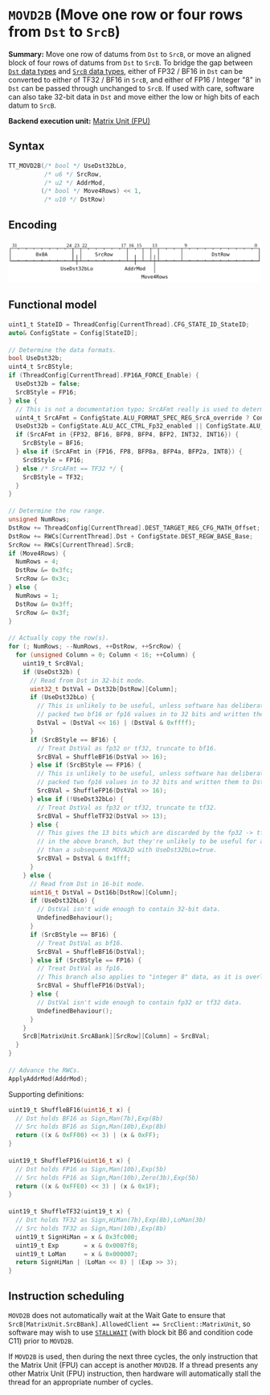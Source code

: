 # `MOVD2B` (Move one row or four rows from `Dst` to `SrcB`)

**Summary:** Move one row of datums from `Dst` to `SrcB`, or move an aligned block of four rows of datums from `Dst` to `SrcB`. To bridge the gap between [`Dst` data types](Dst.md#data-types) and [`SrcB` data types](SrcASrcB.md#data-types), either of FP32 / BF16 in `Dst` can be converted to either of TF32 / BF16 in `SrcB`, and either of FP16 / Integer "8" in `Dst` can be passed through unchanged to `SrcB`. If used with care, software can also take 32-bit data in `Dst` and move either the low or high bits of each datum to `SrcB`.

**Backend execution unit:** [Matrix Unit (FPU)](MatrixUnit.md)

## Syntax

```c
TT_MOVD2B(/* bool */ UseDst32bLo,
          /* u6 */ SrcRow,
          /* u2 */ AddrMod,
         (/* bool */ Move4Rows) << 1,
          /* u10 */ DstRow)
```

## Encoding

![](../../../Diagrams/Out/Bits32_MOVD2B.svg)

## Functional model

```c
uint1_t StateID = ThreadConfig[CurrentThread].CFG_STATE_ID_StateID;
auto& ConfigState = Config[StateID];

// Determine the data formats.
bool UseDst32b;
uint4_t SrcBStyle;
if (ThreadConfig[CurrentThread].FP16A_FORCE_Enable) {
  UseDst32b = false;
  SrcBStyle = FP16;
} else {
  // This is not a documentation typo; SrcAFmt really is used to determine SrcBStyle.
  uint4_t SrcAFmt = ConfigState.ALU_FORMAT_SPEC_REG_SrcA_override ? ConfigState.ALU_FORMAT_SPEC_REG_SrcA_val : ConfigState.ALU_FORMAT_SPEC_REG0_SrcA;
  UseDst32b = ConfigState.ALU_ACC_CTRL_Fp32_enabled || ConfigState.ALU_ACC_CTRL_INT8_math_enabled;
  if (SrcAFmt in {FP32, BF16, BFP8, BFP4, BFP2, INT32, INT16}) {
    SrcBStyle = BF16;
  } else if (SrcAFmt in {FP16, FP8, BFP8a, BFP4a, BFP2a, INT8}) {
    SrcBStyle = FP16;
  } else /* SrcAFmt == TF32 */ {
    SrcBStyle = TF32;
  }
}

// Determine the row range.
unsigned NumRows;
DstRow += ThreadConfig[CurrentThread].DEST_TARGET_REG_CFG_MATH_Offset;
DstRow += RWCs[CurrentThread].Dst + ConfigState.DEST_REGW_BASE_Base;
SrcRow += RWCs[CurrentThread].SrcB;
if (Move4Rows) {
  NumRows = 4;
  DstRow &= 0x3fc;
  SrcRow &= 0x3c;
} else {
  NumRows = 1;
  DstRow &= 0x3ff;
  SrcRow &= 0x3f;
}

// Actually copy the row(s).
for (; NumRows; --NumRows, ++DstRow, ++SrcRow) {
  for (unsigned Column = 0; Column < 16; ++Column) {
    uint19_t SrcBVal;
    if (UseDst32b) {
      // Read from Dst in 32-bit mode.
      uint32_t DstVal = Dst32b[DstRow][Column];
      if (UseDst32bLo) {
        // This is unlikely to be useful, unless software has deliberately
        // packed two bf16 or fp16 values in to 32 bits and written them to Dst32b.
        DstVal = (DstVal << 16) | (DstVal & 0xffff);
      }
      if (SrcBStyle == BF16) {
        // Treat DstVal as fp32 or tf32, truncate to bf16.
        SrcBVal = ShuffleBF16(DstVal >> 16);
      } else if (SrcBStyle == FP16) {
        // This is unlikely to be useful, unless software has deliberately
        // packed two fp16 values in to 32 bits and written them to Dst32b.
        SrcBVal = ShuffleFP16(DstVal >> 16);
      } else if (!UseDst32bLo) {
        // Treat DstVal as fp32 or tf32, truncate to tf32.
        SrcBVal = ShuffleTF32(DstVal >> 13);
      } else {
        // This gives the 13 bits which are discarded by the fp32 -> tf32 conversion
        // in the above branch, but they're unlikely to be useful for anything other
        // than a subsequent MOVA2D with UseDst32bLo=true.
        SrcBVal = DstVal & 0x1fff;
      }
    } else {
      // Read from Dst in 16-bit mode.
      uint16_t DstVal = Dst16b[DstRow][Column];
      if (UseDst32bLo) {
        // DstVal isn't wide enough to contain 32-bit data.
        UndefinedBehaviour();
      }
      if (SrcBStyle == BF16) {
        // Treat DstVal as bf16.
        SrcBVal = ShuffleBF16(DstVal);
      } else if (SrcBStyle == FP16) {
        // Treat DstVal as fp16.
        // This branch also applies to "integer 8" data, as it is overlaid on to fp16.
        SrcBVal = ShuffleFP16(DstVal);
      } else {
        // DstVal isn't wide enough to contain fp32 or tf32 data.
        UndefinedBehaviour();
      }
    }
    SrcB[MatrixUnit.SrcABank][SrcRow][Column] = SrcBVal;
  }
}

// Advance the RWCs.
ApplyAddrMod(AddrMod);
```

Supporting definitions:
```c
uint19_t ShuffleBF16(uint16_t x) {
  // Dst holds BF16 as Sign,Man(7b),Exp(8b)
  // Src holds BF16 as Sign,Man(10b),Exp(8b)
  return ((x & 0xFF00) << 3) | (x & 0xFF);
}

uint19_t ShuffleFP16(uint16_t x) {
  // Dst holds FP16 as Sign,Man(10b),Exp(5b)
  // Src holds FP16 as Sign,Man(10b),Zero(3b),Exp(5b)
  return ((x & 0xFFE0) << 3) | (x & 0x1F);
}

uint19_t ShuffleTF32(uint19_t x) {
  // Dst holds TF32 as Sign,HiMan(7b),Exp(8b),LoMan(3b)
  // Src holds TF32 as Sign,Man(10b),Exp(8b)
  uint19_t SignHiMan = x & 0x3fc000;
  uint19_t Exp       = x & 0x0007f8;
  uint19_t LoMan     = x & 0x000007;
  return SignHiMan | (LoMan << 8) | (Exp >> 3);
}
```

## Instruction scheduling

`MOVD2B` does not automatically wait at the Wait Gate to ensure that `SrcB[MatrixUnit.SrcBBank].AllowedClient == SrcClient::MatrixUnit`, so software may wish to use [`STALLWAIT`](STALLWAIT.md) (with block bit B6 and condition code C11) prior to `MOVD2B`.

If `MOVD2B` is used, then during the next three cycles, the only instruction that the Matrix Unit (FPU) can accept is another `MOVD2B`. If a thread presents any other Matrix Unit (FPU) instruction, then hardware will automatically stall the thread for an appropriate number of cycles.
